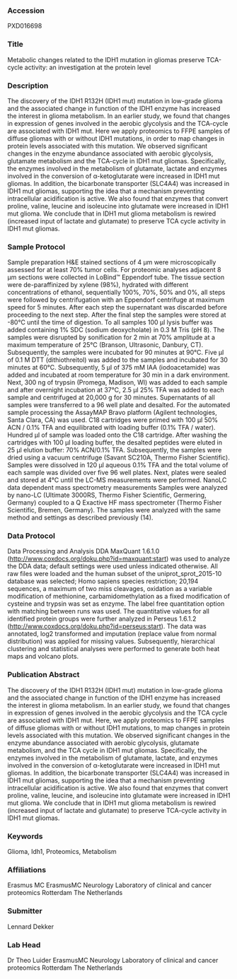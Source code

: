 ### Accession
PXD016698

### Title
Metabolic changes related to the IDH1 mutation in gliomas preserve TCA-cycle activity: an investigation at the protein level

### Description
The discovery of the IDH1 R132H (IDH1 mut) mutation in low-grade glioma and the associated change in function of the IDH1 enzyme has increased the interest in glioma metabolism. In an earlier study, we found that changes in expression of genes involved in the aerobic glycolysis and the TCA-cycle are associated with IDH1 mut. Here we apply proteomics to FFPE samples of diffuse gliomas with or without IDH1 mutations, in order to map changes in protein levels associated with this mutation. We observed significant changes in the enzyme abundance associated with aerobic glycolysis, glutamate metabolism and the TCA-cycle in IDH1 mut gliomas. Specifically, the enzymes involved in the metabolism of glutamate, lactate and enzymes involved in the conversion of α-ketoglutarate were increased in IDH1 mut gliomas. In addition, the bicarbonate transporter (SLC4A4) was increased in IDH1 mut gliomas, supporting the idea that a mechanism preventing intracellular acidification is active. We also found that enzymes that convert proline, valine, leucine and isoleucine into glutamate were increased in IDH1 mut glioma. We conclude that in IDH1 mut glioma metabolism is rewired (increased input of lactate and glutamate) to preserve TCA cycle activity in IDH1 mut gliomas.

### Sample Protocol
Sample preparation H&E stained sections of 4 µm were microscopically assessed for at least 70% tumor cells. For proteomic analyses adjacent 8 µm sections were collected in LoBind™ Eppendorf tube. The tissue section were de-paraffinized by xylene (98%), hydrated with different concentrations of ethanol, sequentially 100%, 70%, 50% and 0%, all steps were followed by centrifugation with an Eppendorf centrifuge at maximum speed for 5 minutes. After each step the supernatant was discarded before proceeding to the next step. After the final step the samples were stored at -80°C until the time of digestion. To all samples 100 µl lysis buffer was added containing 1% SDC (sodium deoxycholate) in 0.3 M Tris (pH 8). The samples were disrupted by sonification for 2 min at 70% amplitude at a maximum temperature of 25°C (Branson, Ultrasonic, Danbury, CT). Subsequently, the samples were incubated for 90 minutes at 90°C. Five µl of 0.1 M DTT (dithiothreitol) was added to the samples and incubated for 30 minutes at 60°C. Subsequently, 5 µl of 375 mM IAA (iodoacetamide) was added and incubated at room temperature for 30 min in a dark environment. Next, 300 ng of trypsin (Promega, Madison, WI) was added to each sample and after overnight incubation at 37°C, 2.5 µl 25% TFA was added to each sample and centrifuged at 20,000 g for 30 minutes. Supernatants of all samples were transferred to a 96 well plate and desalted. For the automated sample processing the AssayMAP Bravo platform (Agilent technologies, Santa Clara, CA) was used. C18 cartridges were primed with 100 µl 50% ACN / 0.1% TFA and equilibrated with loading buffer (0.1% TFA / water). Hundred µl of sample was loaded onto the C18 cartridge. After washing the cartridges with 100 µl loading buffer, the desalted peptides were eluted in 25 µl elution buffer: 70% ACN/0.1% TFA. Subsequently, the samples were dried using a vacuum centrifuge (Savant SC210A, Thermo Fisher Scientific). Samples were dissolved in 120 µl aqueous 0.1% TFA and the total volume of each sample was divided over five 96 well plates. Next, plates were sealed and stored at 4°C until the LC-MS measurements were performed.  NanoLC data dependent mass spectrometry measurements Samples were analyzed by nano-LC (Ultimate 3000RS, Thermo Fisher Scientific, Germering, Germany) coupled to a Q Exactive HF mass spectrometer (Thermo Fisher Scientific, Bremen, Germany). The samples were analyzed with the same method and settings as described previously (14).

### Data Protocol
Data Processing and Analysis DDA MaxQuant 1.6.1.0 (http://www.coxdocs.org/doku.php?id=maxquant:start) was used to analyze the DDA data; default settings were used unless indicated otherwise. All raw files were loaded and the human subset of the uniprot_sprot_2015-10 database was selected; Homo sapiens species restriction; 20,194 sequences, a maximum of two miss cleavages, oxidation as a variable modification of methionine, carbamidomethylation as a fixed modification of cysteine and trypsin was set as enzyme. The label free quantitation option with matching between runs was used. The quantitative values for all identified protein groups were further analyzed in Perseus 1.6.1.2 (http://www.coxdocs.org/doku.php?id=perseus:start). The data was annotated, log2 transformed and imputation (replace value from normal distribution) was applied for missing values. Subsequently, hierarchical clustering and statistical analyses were performed to generate both heat maps and volcano plots.

### Publication Abstract
The discovery of the IDH1 R132H (IDH1 mut) mutation in low-grade glioma and the associated change in function of the IDH1 enzyme has increased the interest in glioma metabolism. In an earlier study, we found that changes in expression of genes involved in the aerobic glycolysis and the TCA cycle are associated with IDH1 mut. Here, we apply proteomics to FFPE samples of diffuse gliomas with or without IDH1 mutations, to map changes in protein levels associated with this mutation. We observed significant changes in the enzyme abundance associated with aerobic glycolysis, glutamate metabolism, and the TCA cycle in IDH1 mut gliomas. Specifically, the enzymes involved in the metabolism of glutamate, lactate, and enzymes involved in the conversion of &#x3b1;-ketoglutarate were increased in IDH1 mut gliomas. In addition, the bicarbonate transporter (SLC4A4) was increased in IDH1 mut gliomas, supporting the idea that a mechanism preventing intracellular acidification is active. We also found that enzymes that convert proline, valine, leucine, and isoleucine into glutamate were increased in IDH1 mut glioma. We conclude that in IDH1 mut glioma metabolism is rewired (increased input of lactate and glutamate) to preserve TCA-cycle activity in IDH1 mut gliomas.

### Keywords
Glioma, Idh1, Proteomics, Metabolism

### Affiliations
Erasmus MC
ErasmusMC Neurology Laboratory of clinical and cancer proteomics Rotterdam The Netherlands

### Submitter
Lennard Dekker

### Lab Head
Dr Theo Luider
ErasmusMC Neurology Laboratory of clinical and cancer proteomics Rotterdam The Netherlands


